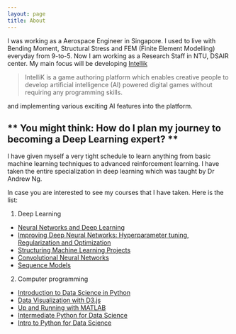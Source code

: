 ```yaml
---
layout: page
title: About
---
```


I was working as a Aerospace Engineer in Singapore. I used to live with Bending Moment, Structural Stress and FEM (Finite Element Modelling) everyday from 9-to-5. Now I am working as a Research Staff in NTU, DSAIR center. My main focus will be developing <a href="https://intellik.dsair.ntu.edu.sg/#/">Intellik</a>

> IntelliK is a game authoring platform which enables creative people to develop artificial intelligence (AI) powered digital games without requiring any programming skills.

and implementing various exciting AI features into the platform.

## ** You might think: How do I plan my journey to becoming a Deep Learning expert? **

I have given myself a very tight schedule to learn anything from basic machine learning techniques to advanced reinforcement learning. I have taken the entire specialization in deep learning which was taught by Dr Andrew Ng.

In case you are interested to see my courses that I have taken. Here is the list:

1. Deep Learning
  * <a href="https://www.coursera.org/account/accomplishments/certificate/456HWSAHGLTZ">Neural Networks and Deep Learning</a>
  * <a href="https://www.coursera.org/account/accomplishments/certificate/3QDZF7M4UVPX">Improving Deep Neural Networks: Hyperparameter tuning, Regularization and Optimization</a>
  * <a href="https://www.coursera.org/account/accomplishments/certificate/8ZY8EYYDQJQY">Structuring Machine Learning Projects</a>
  * <a href="https://www.coursera.org/account/accomplishments/certificate/H3UJ7HDK3GYP">Convolutional Neural Networks</a>
  * <a href="https://www.coursera.org/account/accomplishments/certificate/3E9RVJKDGZPK">Sequence Models</a>  

2. Computer programming
  * <a href="https://www.coursera.org/account/accomplishments/certificate/S6983DF6XPQS">Introduction to Data Science in Python</a>
  * <a href="https://www.lynda.com/ViewCertificate/A772018894EC4CC585F80F7837869608?utm_source=directlink&utm_medium=sharing&utm_campaign=certificate">Data Visualization with D3.js</a>
  * <a href="https://www.lynda.com/MATLAB-tutorials/Up-Running-MATLAB/124067-2.html?utm_source=linkedin&utm_medium=sharing&utm_campaign=certificate">Up and Running with MATLAB</a>
  * <a href="https://www.datacamp.com/courses/intermediate-python-for-data-science?utm_source=LinkedIn&utm_medium=Certificate&utm_content=Certificate&utm_campaign=Linkedin-Certificate">Intermediate Python for Data Science</a>
  * <a href="https://www.datacamp.com/courses/intro-to-python-for-data-science?utm_source=LinkedIn&utm_medium=Certificate&utm_content=Certificate&utm_campaign=Linkedin-Certificate">Intro to Python for Data Science</a>  
